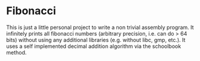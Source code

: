 # Fibonacci

This is just a little personal project to write a non trivial assembly program. It infinitely prints all fibonacci numbers 
(arbitrary precision, i.e. can do > 64 bits) without using any additional libraries (e.g. without libc, gmp, etc.). It uses a 
self implemented decimal addition algorithm via the schoolbook method.
